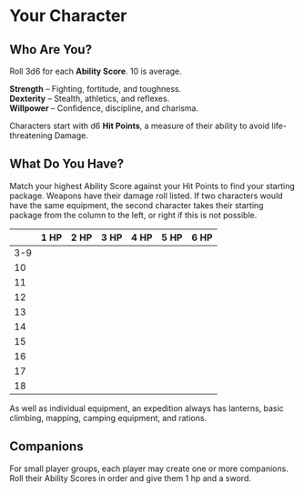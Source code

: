 # Your Character

## Who Are You?

Roll 3d6 for each __Ability Score__. 10 is average. 

__Strength__ – Fighting, fortitude, and toughness.  
__Dexterity__ – Stealth, athletics, and reflexes.  
__Willpower__ – Confidence, discipline, and charisma.  

Characters start with d6 __Hit Points__, a measure of their ability to avoid life-threatening Damage.

## What Do You Have?

Match your highest Ability Score against your Hit Points to find your starting package. Weapons have their damage roll listed. If two characters would have the same equipment, the second character takes their starting package from the column to the left, or right if this is not possible.

|     | 1 HP | 2 HP | 3 HP | 4 HP | 5 HP | 6 HP |
| --- | ---- | ---- | ---- | ---- | ---- | ---- |
| 3-9 |      |      |      |      |      |      |
| 10  |      |      |      |      |      |      |
| 11  |      |      |      |      |      |      |
| 12  |      |      |      |      |      |      |
| 13  |      |      |      |      |      |      |
| 14  |      |      |      |      |      |      |
| 15  |      |      |      |      |      |      |
| 16  |      |      |      |      |      |      |
| 17  |      |      |      |      |      |      |
| 18  |      |      |      |      |      |      |

As well as individual equipment, an expedition always has lanterns, basic climbing, mapping, camping equipment, and rations.

## Companions

For small player groups, each player may create one or more companions. Roll their Ability Scores in order and give them 1 hp and a sword.
